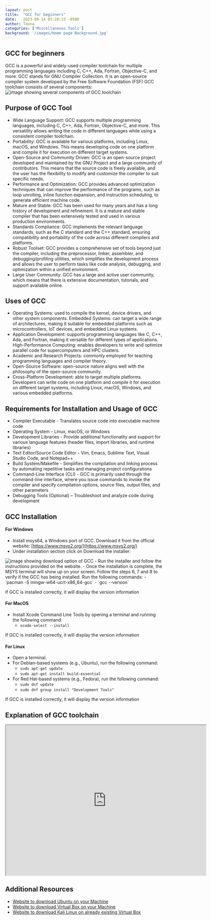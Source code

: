 ```yaml
---
layout: post
title:  "GCC for beginners"
date:   2023-08-14 05:28:23 -0500
author: Teona
categories: ['Miscellaneous Tools']
background: '/images/Home page Background.jpg'
---
```


## GCC for beginners

GCC is a powerful and widely-used compiler toolchain for multiple programming languages including C, C++, Ada, Fortran, Objective-C, and more. GCC stands for GNU Compiler Collection. It is an open-source compiler system developed by the Free Software Foundation (FSF)
GCC toolchain consists of several components: 
 <img class="img-fluid" src="/EHEblog/images/GCC/1.png" alt="image showing several components of GCC toolchain">

 ## Purpose of GCC Tool

- Wide Language Support: GCC supports multiple programming languages, including C, C++, Ada, Fortran, Objective-C, and more. This versatility allows writing the code in different languages while using a consistent compiler toolchain.
- Portability: GCC is available for various platforms, including Linux, macOS, and Windows. This means developing code on one platform and compile it for execution on different target systems.
- Open-Source and Community Driven: GCC is an open-source project developed and maintained by the GNU Project and a large community of contributors. This means that the source code is freely available, and the user has the flexibility to modify and customize the compiler to suit specific needs.
- Performance and Optimization: GCC provides advanced optimization 
    techniques that can improve the performance of the programs, such as 
    loop unrolling, inline function expansion, and instruction scheduling, 
    to generate efficient machine code.
- Mature and Stable: GCC has been used for many years and has a long history of development and refinement. It is a mature and stable compiler that has been extensively tested and used in various production environments.
- Standards Compliance: GCC implements the relevant language standards, such as the C standard and the C++ standard, ensuring compatibility and portability of the code across different compilers and platforms.
- Robust Toolset: GCC provides a comprehensive set of tools beyond just the compiler, including the preprocessor, linker, assembler, and debugging/profiling utilities, which simplifies the development process and allows the user to perform tasks like code analysis, debugging, and optimization within a unified environment.
- Large User Community: GCC has a large and active user community, 
    which means that there is extensive documentation, tutorials, and support
    available online. 
## Uses of GCC
- Operating Systems: used to compile the kernel, device drivers, and other system components. 
Embedded Systems: can target a wide range of architectures, making it suitable for embedded platforms such as microcontrollers, IoT devices, and embedded Linux systems. 
- Application Development: supports programming languages like C, C++, Ada, and Fortran, making it versatile for different types of applications. 
High-Performance Computing: enables developers to write and optimize parallel code for supercomputers and HPC clusters. 
- Academic and Research Projects: commonly employed for teaching programming languages and compiler theory. 
- Open-Source Software: open-source nature aligns well with the philosophy of the open-source community. 
- Cross-Platform Development: able to target multiple platforms. Developers can write code on 
one platform and compile it for execution on different target systems, including Linux, macOS, 
Windows, and various embedded platforms.
## Requirements for Installation and Usage of GCC
- Compiler Executable - Translates source code into executable machine code
- Operating System - Linux, macOS, or Windows
- Development Libraries - Provide additional functionality and support for various language features (header files, import libraries, and runtime libraries)
- Text Editor/Source Code Editor -  Vim, Emacs, Sublime Text, Visual Studio Code, and Notepad++
- Build System/Makefile - Simplifies the compilation and linking process by automating repetitive tasks and managing project configurations
- Command-Line Interface (CLI) - GCC is primarily used through the command-line interface, where you issue commands to invoke the compiler and specify compilation options, source files, output files, and other parameters
- Debugging Tools (Optional) – Troubleshoot and analyze code during development

## GCC Installation

#### For Windows
- Install msys64, a Windows port of GCC. Download it from the official website: [https://www.msys2.org/](https://www.msys2.org/) 
- Under installation section click on Download the installer:
 <img class="img-fluid" src="/EHEblog/images/GCC/2.png" alt="image showing download option of GCC">
- Run the installer and follow the instructions provided on the website. 
- Once the installation is complete, the MSYS terminal will show up on your screen. Follow the steps 6, 7 and 8 to verify if the GCC has being installed. Run the following commands:
  - `pacman -S mingw-w64-ucrt-x86_64-gcc`
  - `gcc --version`

If GCC is installed correctly, it will display the version information

#### For MacOS
- Install Xcode Command Line Tools by opening a terminal and running the following command:
    - `xcode-select --install`
 
 If GCC is installed correctly, it will display the version information

 #### For Linux
- Open a terminal.
- For Debian-based systems (e.g., Ubuntu), run the following command:
    - `sudo apt-get update`
    - `sudo apt-get install build-essential`
- For Red Hat-based systems (e.g., Fedora), run the following command:
    - `sudo dnf update`
    - `sudo dnf group install "Development Tools"`

 If GCC is installed correctly, it will display the version information

 ## Explanation of GCC toolchain

 <iframe src="https://drive.google.com/file/d/19I7KYhNfk4r0DD9z77fIFZa1DWK42Kbz/preview" width="640" height="480" allow="autoplay"></iframe>

 ## Additional Resources	 
 - [Website to download Ubuntu on your Machine](https://ubuntu.com/download/desktop)
 - [Website to download Virtual Box on your Machine](https://www.virtualbox.org/wiki/Downloads)
- [Website to download Kali Linux on already existing Virtual Box](https://www.kali.org/)





 
